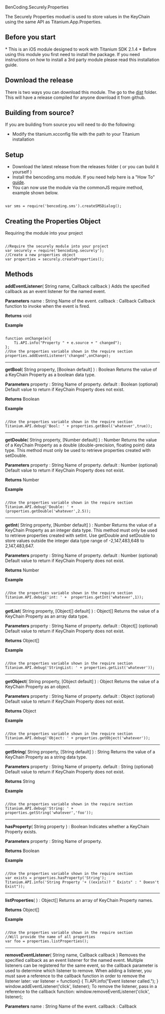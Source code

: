 
BenCoding.Securely.Properties

The Securely Properties moduel is used to store values in the KeyChain using the same API as Titanium.App.Properties.  

<h2>Before you start</h2>
* This is an iOS module designed to work with Titanium SDK 2.1.4
* Before using this module you first need to install the package. If you need instructions on how to install a 3rd party module please read this installation guide.

<h2>Download the release</h2>

There is two ways you can download this module. The go to the [dist](https://github.com/benbahrenburg/Securely/tree/master/iOS/dist) folder. This will have a release compiled for anyone download it from github.


<h2>Building from source?</h2>

If you are building from source you will need to do the following:
* Modify the titanium.xcconfig file with the path to your Titanium installation

<h2>Setup</h2>

* Download the latest release from the releases folder ( or you can build it yourself )
* Install the bencoding.sms module. If you need help here is a "How To" [guide](https://wiki.appcelerator.org/display/guides/Configuring+Apps+to+Use+Modules). 
* You can now use the module via the commonJS require method, example shown below.

<pre><code>
var sms = require('bencoding.sms').createSMSDialog();
</code></pre>

<h2>Creating the Properties Object</h2>

Requiring the module into your project

<pre><code>
//Require the securely module into your project
var securely = require('bencoding.securely');
//Create a new properties object
var properties = securely.createProperties();
</code></pre>

<h2>Methods</h2>

<b>addEventListener</b>( String name, Callback<Object> callback )
Adds the specified callback as an event listener for the named event.

<b>Parameters</b>
name : String
Name of the event.
callback : Callback<Object>
Callback function to invoke when the event is fired.

<b>Returns</b>
void

<b>Example</b>
<pre><code>
function onChange(e){
    Ti.API.info("Property " + e.source + " changed");
};
//Use the properties variable shown in the require section
properties.addEventListener('changed',onChange);
</code></pre>

----

<b>getBool</b>( String property, [Boolean default] ) : Boolean
Returns the value of a KeyChain Property as a boolean data type.

<b>Parameters</b>
property : String
Name of property.
default : Boolean (optional)
Default value to return if KeyChain Property does not exist.

<b>Returns</b>
Boolean

<b>Example</b>
<pre><code>
//Use the properties variable shown in the require section
Titanium.API.debug('Bool: ' + properties.getBool('whatever',true));
</code></pre>

----

<b>getDouble</b>( String property, [Number default] ) : Number
Returns the value of a KeyChain Property as a double (double-precision, floating point) data type.
This method must only be used to retrieve properties created with setDouble.

<b>Parameters</b>
property : String
Name of property.
default : Number (optional)
Default value to return if KeyChain Property does not exist.

<b>Returns</b>
Number


<b>Example</b>
<pre><code>
//Use the properties variable shown in the require section
Titanium.API.debug('Double: ' + (properties.getDouble('whatever',2.5));
</code></pre>

----

<b>getInt</b>( String property, [Number default] ) : Number
Returns the value of a KeyChain Property as an integer data type.
This method must only be used to retrieve properties created with setInt.
Use getDouble and setDouble to store values outside the integer data type range of -2,147,483,648 to 2,147,483,647.

<b>Parameters</b>
property : String
Name of property.
default : Number (optional)
Default value to return if KeyChain Property does not exist.

<b>Returns</b>
Number

<b>Example</b>
<pre><code>
//Use the properties variable shown in the require section
Titanium.API.debug('int: ' +  properties.getInt('whatever',1));
</code></pre>

----

<b>getList</b>( String property, [Object[] default] ) : Object[]
Returns the value of a KeyChain Property as an array data type.

<b>Parameters</b>
property : String
Name of property.
default : Object[] (optional)
Default value to return if KeyChain Property does not exist.

<b>Returns</b>
Object[]

<b>Example</b>
<pre><code>
//Use the properties variable shown in the require section
Titanium.API.debug('StringList: ' + properties.getList('whatever'));
</code></pre>

----

<b>getObject</b>( String property, [Object default] ) : Object
Returns the value of a KeyChain Property as an object.

<b>Parameters</b>
property : String
Name of property.
default : Object (optional)
Default value to return if KeyChain Property does not exist.

<b>Returns</b>
Object

<b>Example</b>
<pre><code>
//Use the properties variable shown in the require section
Titanium.API.debug('Object: ' + properties.getObject('whatever'));
</code></pre>

----

<b>getString</b>( String property, [String default] ) : String
Returns the value of a KeyChain Property as a string data type.

<b>Parameters</b>
property : String
Name of property.
default : String (optional)
Default value to return if KeyChain Property does not exist.

<b>Returns</b>
String

<b>Example</b>
<pre><code>
//Use the properties variable shown in the require section
Titanium.API.debug('String: ' + properties.getString('whatever','foo'));
</code></pre>

----

<b>hasProperty</b>( String property ) : Boolean
Indicates whether a KeyChain Property exists.

<b>Parameters</b>
property : String
Name of property.

<b>Returns</b>
Boolean

<b>Example</b>
<pre><code>
//Use the properties variable shown in the require section
var exists = properties.hasProperty('String');
Titanium.API.info('String Property '+ ((exists)? " Exists" : " Doesn't Exist"));
</code></pre>

----

<b>listProperties</b>( ) : Object[]
Returns an array of KeyChain Property names.

<b>Returns</b>
Object[]

<b>Example</b>
<pre><code>
//Use the properties variable shown in the require section
//Will provide the name of all properties
var foo = properties.listProperties();
</code></pre>

----

<b>removeEventListener</b>( String name, Callback<Object> callback )
Removes the specified callback as an event listener for the named event.
Multiple listeners can be registered for the same event, so the callback parameter is used to determine which listener to remove.
When adding a listener, you must save a reference to the callback function in order to remove the listener later:
var listener = function() { Ti.API.info("Event listener called."); }
window.addEventListener('click', listener);
To remove the listener, pass in a reference to the callback function:
window.removeEventListener('click', listener);

<b>Parameters</b>
name : String
Name of the event.
callback : Callback<Object>
Callback function to remove. Must be the same function passed to addEventListener.

<b>Returns</b>
void

<b>Example</b>
<pre><code>
//Use the properties variable shown in the require section
//Remove the method we added in the addEventListener section
properties.removeEventListener('changed',onChange);

</code></pre>

----

<b>removeProperty</b>( String property )
Removes a KeyChain Property if it exists, or does nothing otherwise.

<b>Parameters</b>
property : String
Name of property.

<b>Returns</b>
void

<b>Example</b>
<pre><code>
//Use the properties variable shown in the require section
var exists = properties.hasProperty('String');
Titanium.API.info('String Property '+ ((exists)? " Exists" : " Doesn't Exist"));
properties.removeProperty('String');
exists = properties.hasProperty('String');
Titanium.API.info('String Property '+ ((exists)? " Exists" : " Doesn't Exist"));
</code></pre>

----

<b>removeAllProperties</b>
Removes all KeyChain properties

<b>Parameters</b>
N/A

<b>Returns</b>
void

<b>Example</b>
<pre><code>
//Use the properties variable shown in the require section
var exists = properties.hasProperty('String');
Titanium.API.info('String Property '+ ((exists)? " Exists" : " Doesn't Exist"));
properties.removeAllProperties();
exists = properties.hasProperty('String');
Titanium.API.info('String Property '+ ((exists)? " Exists" : " Doesn't Exist"));
</code></pre>

----

<b>setBool</b>( String property, Boolean value )
Sets the value of a KeyChain Property as a boolean data type. The KeyChain Property will be created if it does not exist.

<b>Parameters</b>
property : String
Name of property.
value : Boolean
Property value.

<b>Returns</b>
void

<b>Example</b>
<pre><code>
//Use the properties variable shown in the require section
properties.setString('String','I am a String Value ');
</code></pre>

----

<b>setDouble</b>( String property, Number value )
Sets the value of a KeyChain Property as a double (double-precision, floating point) data type. The KeyChain Property will be created if it does not exist.

<b>Parameters</b>
property : String
Name of property.
value : Number
Property value.

<b>Returns</b>
void

<b>Example</b>
<pre><code>
//Use the properties variable shown in the require section
properties.setDouble('Double',10.6);
</code></pre>

----

<b>setInt</b>( String property, Number value )
Sets the value of a KeyChain Property as an integer data type. The KeyChain Property will be created if it does not exist.
Use getDouble and setDouble to store values outside the integer data type range of -2,147,483,648 to 2,147,483,647.

<b>Parameters</b>
property : String
Name of property.
value : Number
KeyChain Property value, within the range -2,147,483,648 to 2,147,483,647.

<b>Returns</b>
void

<b>Example</b>
<pre><code>
//Use the properties variable shown in the require section
properties.setInt('Int',10);
</code></pre>

----

<b>setList</b>( String property, Object[] value )
Sets the value of a KeyChain Property as an array data type. The KeyChain Property will be created if it does not exist.

<b>Parameters</b>
property : String
Name of property.
value : Object[]
Property value.
<b>Returns</b>
void

<b>Example</b>
<pre><code>
var array = [
	{name:'Name 1', address:'1 Main St'},
	{name:'Name 2', address:'2 Main St'},
	{name:'Name 3', address:'3 Main St'},
	{name:'Name 4', address:'4 Main St'}	
];

//Use the properties variable shown in the require section
properties.setList('MyList',array);
</code></pre>

----

<b>setObject</b>( String property, Object value )
Sets the value of a KeyChain Property as an object data type. The KeyChain Property will be created if it does not exist.

<b>Parameters</b>
property : String
Name of property.
value : Object
Property value.
<b>Returns</b>
void

<b>Example</b>
<pre><code>
var array = [
	{name:'Name 1', address:'1 Main St'},
	{name:'Name 2', address:'2 Main St'},
	{name:'Name 3', address:'3 Main St'},
	{name:'Name 4', address:'4 Main St'}	
];
	
//Use the properties variable shown in the require section
properties.setObject('MyObject',array);
</code></pre>

----

<h2>Events</h2>

<b>changed</b>
The event is fired when the application changes a KeyChain Property directly using one of the Properties methods.

<h2>Dependent Projects</h2>
Securely uses several wonderful open source projects.  I highly encourage you to check them out using the information below.

JSONKit 

Project: [http://github.com/johnezang/JSONKit](http://github.com/johnezang/JSONKit)

PDKeychainBindingsController

Project: [https://github.com/carlbrown/PDKeychainBindingsController](https://github.com/carlbrown/PDKeychainBindingsController)

<h2>FAQ</h2>

<h3>What happens when I uninstall my App?</h3>
Please note the keyChain entries will still present on the device after you uninstall your app.  You will need to design your app workflow to handle this if there is a need to remove or refresh these entries.

This is a feature of the Apple KeyChain API itself and beyond the control of the module.


<h2>Licensing & Support</h2>

This project is licensed under the OSI approved Apache Public License (version 2). For details please see the license associated with each project.

Developed by [Ben Bahrenburg](http://bahrenburgs.com) available on twitter [@benCoding](http://twitter.com/benCoding)

<h2>Learn More</h2>

<h3>Twitter</h3>

Please consider following the [@benCoding Twitter](http://www.twitter.com/benCoding) for updates 
and more about Titanium.

<h3>Blog</h3>

For module updates, Titanium tutorials and more please check out my blog at [benCoding.Com](http://benCoding.com).
